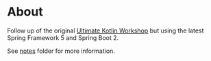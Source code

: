 # About

Follow up of the original [Ultimate Kotlin Workshop](https://github.com/christophpickl/UltimateKotlinWorkshop/) 
but using the latest Spring Framework 5 and Spring Boot 2.

See [notes](notes/) folder for more information.
